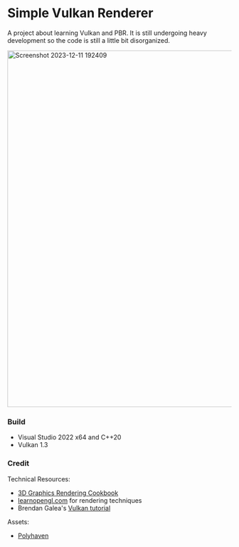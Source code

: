 # Simple Vulkan Renderer

A project about learning Vulkan and PBR. It is still undergoing heavy development so the code is still a little bit disorganized.

<img width="800" alt="Screenshot 2023-12-11 192409" src="https://github.com/azer89/HelloVulkan/assets/790432/89d84776-4faa-438e-adfe-65a03aa0c41e">

### Build
* Visual Studio 2022 x64 and C++20
* Vulkan 1.3

### Credit
Technical Resources:
* [3D Graphics Rendering Cookbook](https://github.com/PacktPublishing/3D-Graphics-Rendering-Cookbook)
* [learnopengl.com](https://learnopengl.com/) for rendering techniques
* Brendan Galea's [Vulkan tutorial](https://www.youtube.com/watch?v=Y9U9IE0gVHA&list=PL8327DO66nu9qYVKLDmdLW_84-yE4auCR)

Assets:
* [Polyhaven](https://polyhaven.com/)
